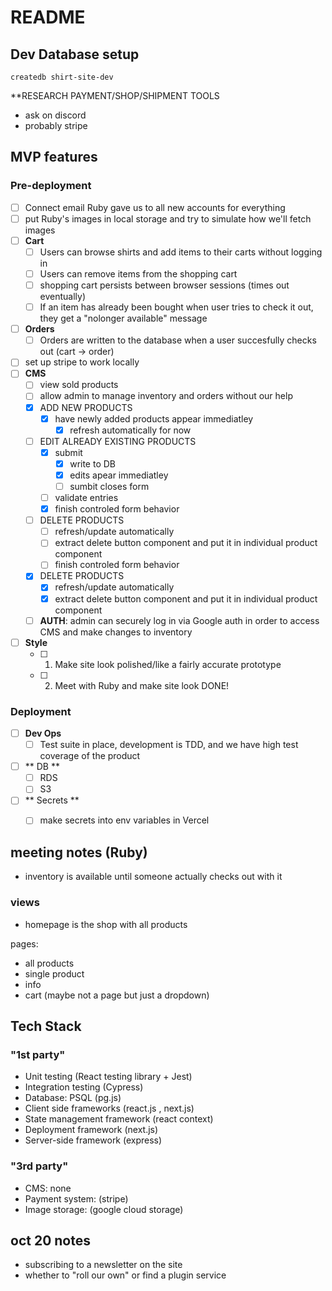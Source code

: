 # README

## Dev Database setup

`createdb shirt-site-dev`

\*\*RESEARCH PAYMENT/SHOP/SHIPMENT TOOLS

- ask on discord
- probably stripe

## MVP features

### Pre-deployment

- [ ] Connect email Ruby gave us to all new accounts for everything
- [ ] put Ruby's images in local storage and try to simulate how we'll fetch images
- [ ] **Cart**
  - [ ] Users can browse shirts and add items to their carts without logging in
  - [ ] Users can remove items from the shopping cart
  - [ ] shopping cart persists between browser sessions (times out eventually)
  - [ ] If an item has already been bought when user tries to check it out, they get a "nolonger available" message
- [ ] **Orders**
  - [ ] Orders are written to the database when a user succesfully checks out (cart -> order)
- [ ] set up stripe to work locally
- [ ] **CMS**
  - [ ] view sold products
  - [ ] allow admin to manage inventory and orders without our help
  - [x] ADD NEW PRODUCTS
    - [x] have newly added products appear immediatley
      - [x] refresh automatically for now
  - [ ] EDIT ALREADY EXISTING PRODUCTS
    - [x] submit
      - [x] write to DB
      - [x] edits apear immediatley
      - [ ] sumbit closes form
    - [ ] validate entries
    - [x] finish controled form behavior
  - [ ] DELETE PRODUCTS
    - [ ] refresh/update automatically
    - [ ] extract delete button component and put it in individual product component
    - [ ] finish controled form behavior
  - [x] DELETE PRODUCTS
    - [x] refresh/update automatically
    - [x] extract delete button component and put it in individual product component
  - [ ] **AUTH**: admin can securely log in via Google auth in order to access CMS and make changes to inventory
- [ ] **Style**
  - [ ] 1) Make site look polished/like a fairly accurate prototype
  - [ ] 2) Meet with Ruby and make site look DONE!

### Deployment

- [ ] **Dev Ops**
  - [ ] Test suite in place, development is TDD, and we have high test coverage of the product
- [ ] ** DB **
  - [ ] RDS
  - [ ] S3
- [ ] ** Secrets **
  - [ ] make secrets into env variables in Vercel


## meeting notes (Ruby)

- inventory is available until someone actually checks out with it

### views

- homepage is the shop with all products

pages:

- all products
- single product
- info
- cart (maybe not a page but just a dropdown)

## Tech Stack

### "1st party"

- Unit testing (React testing library + Jest)
- Integration testing (Cypress)
- Database: PSQL (pg.js)
- Client side frameworks (react.js , next.js)
- State management framework (react context)
- Deployment framework (next.js)
- Server-side framework (express)

### "3rd party"

- CMS: none
- Payment system: (stripe)
- Image storage: (google cloud storage)

## oct 20 notes

- subscribing to a newsletter on the site
- whether to "roll our own" or find a plugin service
